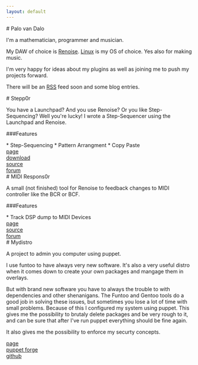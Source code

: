 ```yaml
---
layout: default
---
```


<div class="content-one" ><div class="content" markdown='1'>
# Palo van Dalo

I'm a mathematician, programmer and musician.

My DAW of choice is [Renoise](http://www.renoise.com).
[Linux](https://en.wikipedia.org/wiki/Linux) is my OS of choice.
Yes also for making music.

I'm very happy for ideas about my plugins as well as joining me to push my projects forward.

There will be an [RSS](/feed.xml) feed soon and some blog entries.


</div></div>

<div class="content-two" ><div class="content" markdown='1'>
# Stepp0r

You have a Launchpad? 
And you use Renoise? 
Or you like Step-Sequencing? 
Well you're lucky!
I wrote a Step-Sequencer using the Launchpad and Renoise.

###Features
<div class="block-feature" markdown='1'>
* Step-Sequencing
* Pattern Arrangment
* Copy Paste
</div>

<div class="block-links pure-g">
 <div class="pure-u-1 pure-u-sm-1-2 pure-u-md-1-2 pure-u-xl-1-4">
  <a class="button pure-button" href="http://mrvandalo.github.io/stepp0r/"> <i class="fa fa-file-o fa-lg"></i> page</a>
 </div>
 <div class="pure-u-1 pure-u-sm-1-2 pure-u-md-1-2 pure-u-xl-1-4">
  <a class="button pure-button" href="http://www.renoise.com/tools/stepp0r"> <i class="fa fa-download fa-lg"></i> download </a>
 </div>
 <div class="pure-u-1 pure-u-sm-1-2 pure-u-md-1-2 pure-u-xl-1-4">
  <a class="button pure-button" href="https://github.com/mrVanDalo/stepp0r"> <i class="fa fa-github fa-lg"></i> source </a>
 </div>
 <div class="pure-u-1 pure-u-sm-1-2 pure-u-md-1-2 pure-u-xl-1-4">
  <a class="button pure-button" href="http://forum.renoise.com/index.php/topic/42907-new-tool-30-stepp0r-launchpad-step-sequencer/"> <i class="fa fa-users fa-lg"></i> forum </a>
 </div>
</div>

</div></div>


<div class="content-one" ><div class="content" markdown='1'>
# MIDI Respons0r

A small (not finished) tool for Renoise to feedback changes to MIDI controller like the BCR or BCF.

###Features
<div class="block-feature" markdown='1'>
* Track DSP dump to MIDI Devices
</div>

<div class="block-links pure-g">
 <div class="pure-u-1 pure-u-sm-1-2 pure-u-md-1-2 pure-u-xl-1-3">
  <a class="button pure-button" href="http://mrvandalo.github.io/midi-respons0r/"> <i class="fa fa-file-o fa-lg"></i> page</a>
 </div>
 <div class="pure-u-1 pure-u-sm-1-2 pure-u-md-1-2 pure-u-xl-1-3">
  <a class="button pure-button" href="https://github.com/mrVanDalo/midi-respons0r"> <i class="fa fa-github fa-lg"></i> source </a>
 </div>
 <div class="pure-u-1 pure-u-sm-1-1 pure-u-md-1-1 pure-u-xl-1-3">
  <a class="button pure-button" href="http://forum.renoise.com/index.php/topic/45201-new-tool-30-midi-respons0r-midi-feedback/"> <i class="fa fa-users fa-lg"></i> forum </a>
 </div>
</div>



</div></div>
<div class="content-two" ><div class="content" markdown='1'>
# Mydistro

A project to admin you computer using puppet.

I use funtoo to have always very new software.
It's also a very useful distro when it comes down to create your own packages and mangage them in overlays.

But with brand new software you have to always the trouble to with dependencies and other shenanigans.
The Funtoo and Gentoo tools do a good job in solving these issues, but sometimes you lose a lot of time with small problems.
Because of this I configured my system using puppet.
This gives me the possibility to brutaly delete packages and be very rough to it, and can be sure that after I've run puppet everything should be fine again.

It also gives me the possibility to enforce my securty concepts.

<div class="block-links pure-g">
 <div class="pure-u-1 pure-u-sm-1-2 pure-u-md-1-2 pure-u-xl-1-3">
  <a class="button pure-button" href="http://mydistro.github.io/"><i class="fa fa-file-o fa-lg"></i> page</a>
 </div>
 <div class="pure-u-1 pure-u-sm-1-2 pure-u-md-1-2 pure-u-xl-1-3">
  <a class="button pure-button" href="https://forge.puppetlabs.com/myDistro"><i class="fa fa-server fa-lg"></i> puppet forge </a>
 </div>
 <div class="pure-u-1 pure-u-sm-1-1 pure-u-md-1-1 pure-u-xl-1-3">
  <a class="button pure-button" href="https://github.com/myDistro"> <i class="fa fa-github fa-lg"></i> github </a>
 </div>
</div>

</div></div>
